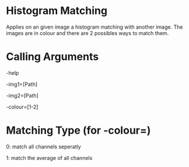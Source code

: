 Histogram Matching
=======================================

Applies on an given image a histogram matching with another image. The images are in colour and there are 2 possibles ways to match them.

Calling Arguments
=================
-help

-img1=[Path]

-img2=[Path]

-colour=[1-2]

Matching Type (for -colour=)
============================
0: match all channels seperatly

1: match the average of all channels
